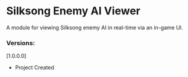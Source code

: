 # Silksong Enemy AI Viewer

A module for viewing Silksong enemy AI in real-time via an in-game UI.

### Versions:

[1.0.0.0]
- Project Created
